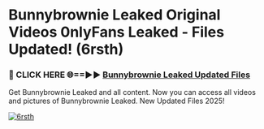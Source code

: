 # Bunnybrownie Leaked Original Videos 0nlyFans Leaked - Files Updated! (6rsth)

<h3>🔴 CLICK HERE 🌐==►► <a href="https://tinyurl.com/3hn5wdd3" rel="nofollow">Bunnybrownie Leaked Updated Files</a></h3>

Get Bunnybrownie Leaked and all content. Now you can access all videos and pictures of Bunnybrownie Leaked. New Updated Files 2025!

[![6rsth](https://i.imgur.com/4HnBqBT.gif)](https://tinyurl.com/3hn5wdd3)
